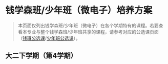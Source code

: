 # 钱学森班/少年班（微电子）培养方案
> 本页面仅列出钱学森班/少年班（微电子）在各个学期特有的课程。若要查看本专业与整个钱学森班/少年班共享的课程，请参考对应的公选课页面（[钱班公选课](/program/qianxuesen)/[少年班公选课](/program/shaonianban-2015)）。


## 大二下学期（第4学期）

